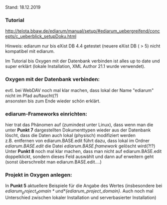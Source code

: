 Stand: 18.12.2019   


### Tutorial   
http://telota.bbaw.de/ediarum/manual/setup/#ediarum_uebergreifend/concepts/c_ueberblick_setupDoku.html    

Hinweis: ediarum nur bis eXist DB 4.4 getestet (neuere eXist DB ( > 5) nicht kompatibel mit ediarum.

Im Tutorial bis Oxygen mit der Datenbank verbinden ist alles up to date und super erklärt (lokale Installation, XML Author 21.1 wurde verwendet).   

### Oxygen mit der Datenbank verbinden:     
evtl. bei WebDAV noch mal klar machen, dass lokal der Name "ediarum" nicht im Pfad auftaucht(?)   
ansonsten bis zum Ende wieder schön erklärt.

### ediarum-Frameworks einrichten:  
hier trat das Phänomen auf (zumindest unter Linux), dass wenn man die unter **Punkt 7** dargestellten Dokumenttypen wieder aus der 
Datenbank löscht, dass die Daten auch lokal (physisch) modifiziert werden   
z.B. entfernen von ediarum.BASE.edit führt dazu, dass lokal im Ordner *ediarum.BASE.edit* die Datei *ediarum.BASE.framework*
gelöscht wird(?!?)    
Unter **Punkt 8** noch mal klar machen, dass man nicht auf ediarum.BASE.edit doppelklickt, sondern dieses Feld auswählt und dann auf erweitern geht (sonst überschreibt man ediarum.BASE.edit....)    

### Projekt in Oxygen anlegen:    
In **Punkt 5** aktuellere Beispiele für die Angabe des Wertes (insbesondere bei *${ediarum_project_domain}* und 
*${ediarum_project_domain}*. Auch noch mal Unterschied zwischen lokaler Installation und serverbasierter Installation)

